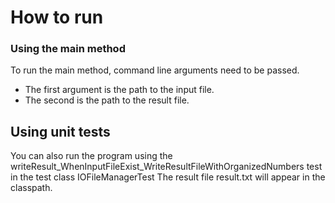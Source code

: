 # How to run
### Using the main method
To run the main method, command line arguments need to be passed.
* The first argument is the path to the input file.
* The second is the path to the result file.

## Using unit tests
You can also run the program using the writeResult_WhenInputFileExist_WriteResultFileWithOrganizedNumbers test in the test class IOFileManagerTest
The result file result.txt will appear in the classpath.
